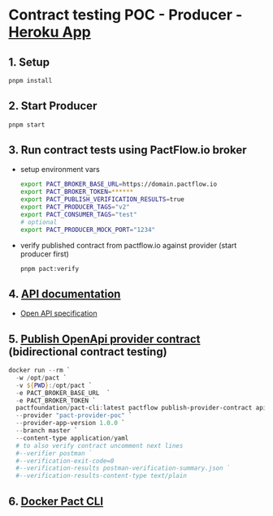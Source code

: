 # Contract testing POC - Producer - [Heroku App](https://pact-provider-poc.herokuapp.com/)

## 1. Setup

```bash
pnpm install
```

## 2. Start Producer

```bash
pnpm start
```

## 3. Run contract tests using PactFlow.io broker

- setup environment vars

  ```bash
  export PACT_BROKER_BASE_URL=https://domain.pactflow.io
  export PACT_BROKER_TOKEN=******
  export PACT_PUBLISH_VERIFICATION_RESULTS=true
  export PACT_PRODUCER_TAGS="v2"
  export PACT_CONSUMER_TAGS="test"
  # optional
  export PACT_PRODUCER_MOCK_PORT="1234"
  ```

- verify published contract from pactflow.io against provider (start producer first)

  ```bash
  pnpm pact:verify
  ```

## 4. [API documentation](https://app.swaggerhub.com/apis-docs/qatools/pact-provider-poc/1.0.0)

- [Open API specification](./api-docs.yaml)

## 5. [Publish OpenApi provider contract](https://docs.pactflow.io/docs/bi-directional-contract-testing/contracts/oas/) (bidirectional contract testing)

```powershell
docker run --rm `
  -w /opt/pact `
  -v ${PWD}:/opt/pact `
  -e PACT_BROKER_BASE_URL  `
  -e PACT_BROKER_TOKEN `
  pactfoundation/pact-cli:latest pactflow publish-provider-contract api-docs.yaml `
  --provider "pact-provider-poc" `
  --provider-app-version 1.0.0 `
  --branch master `
  --content-type application/yaml
  # to also verify contract uncomment next lines
  #--verifier postman `
  #--verification-exit-code=0
  #--verification-results postman-verification-summary.json `
  #--verification-results-content-type text/plain
```

## 6. [Docker Pact CLI](https://hub.docker.com/r/pactfoundation/pact-cli)
